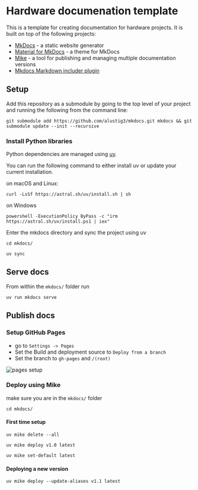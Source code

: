 
# Hardware documenation template
This is a template for creating documentation for hardware projects. It is built on top of the following projects:

- [MkDocs](https://github.com/mkdocs/mkdocs) - a static website generator
- [Material for MkDocs](https://github.com/squidfunk/mkdocs-material) - a theme for MkDocs
- [Mike](https://github.com/jimporter/mike) - a tool for publishing and managing multiple documentation versions
- [Mkdocs Markdown includer plugin](https://github.com/mondeja/mkdocs-include-markdown-plugin)


## Setup

Add this repository as a submodule by going to the top level of your project and running the following from the command line:

```
git submodule add https://github.com/alustig3/mkdocs.git mkdocs && git submodule update --init --recursive
```


### Install Python libraries
Python dependencies are managed using [uv](https://github.com/astral-sh/uv?tab=readme-ov-file#getting-started).

You can run the following command to either install uv or update your current installation.

on macOS and Linux:
```
curl -LsSf https://astral.sh/uv/install.sh | sh
```
on Windows
```
powershell -ExecutionPolicy ByPass -c "irm https://astral.sh/uv/install.ps1 | iex"
```


Enter the mkdocs directory and sync the project using uv
```
cd mkdocs/
```
```
uv sync
```

## Serve docs
From within the `mkdocs/` folder run
```
uv run mkdocs serve
```

## Publish docs

### Setup GitHub Pages

- go to `Settings -> Pages`
- Set the Build and deployment source to `Deploy from a branch`
- Set the branch to `gh-pages` and `/(root)`

![pages setup](/pages_setup.png)

### Deploy using Mike

make sure you are in the `mkdocs/` folder
```
cd mkdocs/
```

#### First time setup
```
uv mike delete --all
```

```
uv mike deploy v1.0 latest
```

```
uv mike set-default latest
```

#### Deploying a new version

```
uv mike deploy --update-aliases v1.1 latest
```